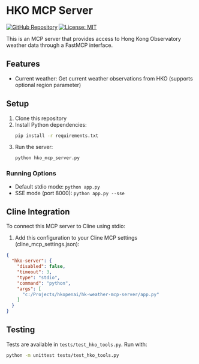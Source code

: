 # HKO MCP Server

[![GitHub Repository](https://img.shields.io/badge/GitHub-Repository-blue.svg)](https://github.com/hkopenai/hk-weather-mcp-server)
[![License: MIT](https://img.shields.io/badge/License-MIT-yellow.svg)](https://opensource.org/licenses/MIT)


This is an MCP server that provides access to Hong Kong Observatory weather data through a FastMCP interface.

## Features
- Current weather: Get current weather observations from HKO (supports optional region parameter)

## Setup

1. Clone this repository
2. Install Python dependencies:
   ```bash
   pip install -r requirements.txt
   ```
3. Run the server:
   ```bash
   python hko_mcp_server.py
   ```

### Running Options

- Default stdio mode: `python app.py`
- SSE mode (port 8000): `python app.py --sse`

## Cline Integration

To connect this MCP server to Cline using stdio:

1. Add this configuration to your Cline MCP settings (cline_mcp_settings.json):
```json
{
  "hko-server": {
    "disabled": false,
    "timeout": 3,
    "type": "stdio",
    "command": "python",
    "args": [
      "c:/Projects/hkopenai/hk-weather-mcp-server/app.py"
    ]
  }
}
```

## Testing

Tests are available in `tests/test_hko_tools.py`. Run with:
```bash
python -m unittest tests/test_hko_tools.py
